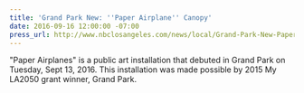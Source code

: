 ```yaml
---
title: 'Grand Park New: ''Paper Airplane'' Canopy'
date: 2016-09-16 12:00:00 -07:00
press_url: http://www.nbclosangeles.com/news/local/Grand-Park-New-Paper-Airplane-Canopy-393769601.html
---
```


"Paper Airplanes" is a public art installation that debuted in Grand Park on Tuesday, Sept 13, 2016. This installation was made possible by 2015 My LA2050 grant winner, Grand Park.
